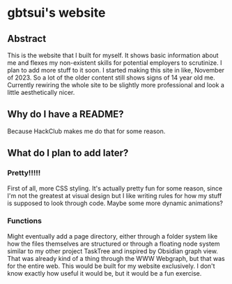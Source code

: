 # gbtsui's website

## Abstract

This is the website that I built for myself. It shows basic information about me and flexes my non-existent skills for potential employers
to scrutinize. I plan to add more stuff to it soon. I started making this site in like, November of 2023. So a lot of the older content still
shows signs of 14 year old me. Currently rewiring the whole site to be slightly more professional and look a little aesthetically nicer. 

## Why do I have a README?

Because HackClub makes me do that for some reason.

## What do I plan to add later?
### Pretty!!!!!
First of all, more CSS styling. It's actually pretty fun for some reason, since I'm not the greatest at visual design but I like writing rules
for how my stuff is supposed to look through code. Maybe some more dynamic animations?<br>
### Functions
Might eventually add a page directory, either through a folder system like how the files themselves are structured or through a floating node system
similar to my other project TaskTree and inspired by Obsidian graph view. That was already kind of a thing through the WWW Webgraph, but that was for 
the entire web. This would be built for my website exclusively. I don't know exactly how useful it would be, but it would be a fun exercise.
